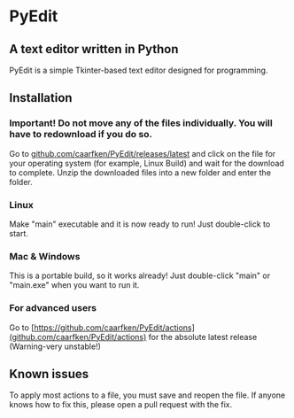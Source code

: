 # PyEdit
## A text editor written in Python

PyEdit is a simple Tkinter-based text editor designed for programming.

## Installation
### Important! Do not move any of the files individually. You will have to redownload if you do so.

Go to [github.com/caarfken/PyEdit/releases/latest](https://github.com/caarfken/PyEdit/releases/latest) and click on the file for your operating system (for example, Linux Build) and wait for the download to complete. Unzip the downloaded files into a new folder and enter the folder.
### Linux
Make "main" executable and it is now ready to run! Just double-click to start.
### Mac & Windows
This is a portable build, so it works already! Just double-click "main" or "main.exe" when you want to run it.
### For advanced users
Go to [https://github.com/caarfken/PyEdit/actions](github.com/caarfken/PyEdit/actions) for the absolute latest release (Warning-very unstable!)



## Known issues

To apply most actions to a file, you must save and reopen the file. If anyone knows how to fix this, please open a pull request with the fix.
